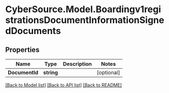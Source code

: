 # CyberSource.Model.Boardingv1registrationsDocumentInformationSignedDocuments
## Properties

Name | Type | Description | Notes
------------ | ------------- | ------------- | -------------
**DocumentId** | **string** |  | [optional] 

[[Back to Model list]](../README.md#documentation-for-models) [[Back to API list]](../README.md#documentation-for-api-endpoints) [[Back to README]](../README.md)

